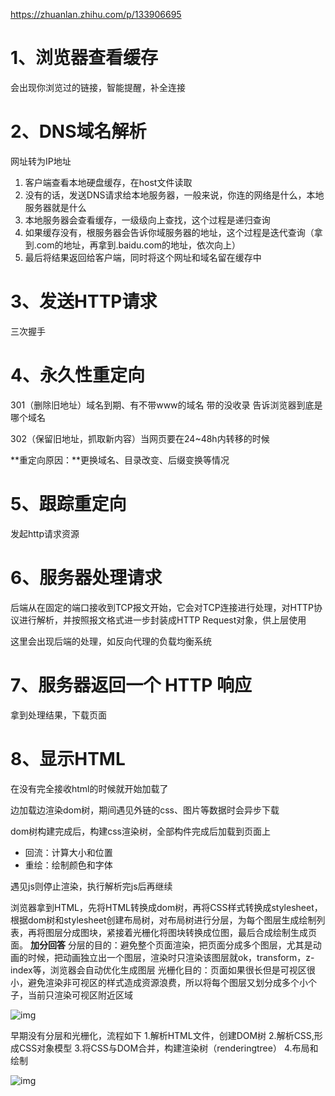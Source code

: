 https://zhuanlan.zhihu.com/p/133906695

# 1、浏览器查看缓存

会出现你浏览过的链接，智能提醒，补全连接

# 2、DNS域名解析

网址转为IP地址

1. 客户端查看本地硬盘缓存，在host文件读取
2. 没有的话，发送DNS请求给本地服务器，一般来说，你连的网络是什么，本地服务器就是什么
3. 本地服务器会查看缓存，一级级向上查找，这个过程是递归查询
4. 如果缓存没有，根服务器会告诉你域服务器的地址，这个过程是迭代查询（拿到.com的地址，再拿到.baidu.com的地址，依次向上）
5. 最后将结果返回给客户端，同时将这个网址和域名留在缓存中

# 3、发送HTTP请求

三次握手

# 4、永久性重定向

301（删除旧地址）域名到期、有不带www的域名  带的没收录  告诉浏览器到底是哪个域名

302（保留旧地址，抓取新内容）当网页要在24~48h内转移的时候

**重定向原因：**更换域名、目录改变、后缀变换等情况

# 5、跟踪重定向

发起http请求资源

# 6、服务器处理请求

后端从在固定的端口接收到TCP报文开始，它会对TCP连接进行处理，对HTTP协议进行解析，并按照报文格式进一步封装成HTTP Request对象，供上层使用

这里会出现后端的处理，如反向代理的负载均衡系统

# 7、服务器返回一个 HTTP 响应

拿到处理结果，下载页面

# 8、显示HTML

在没有完全接收html的时候就开始加载了

边加载边渲染dom树，期间遇见外链的css、图片等数据时会异步下载

dom树构建完成后，构建css渲染树，全部构件完成后加载到页面上

- 回流：计算大小和位置
- 重绘：绘制颜色和字体

遇见js则停止渲染，执行解析完js后再继续



浏览器拿到HTML，先将HTML转换成dom树，再将CSS样式转换成stylesheet，根据dom树和stylesheet创建布局树，对布局树进行分层，为每个图层生成绘制列表，再将图层分成图块，紧接着光栅化将图块转换成位图，最后合成绘制生成页面。
**加分回答**
分层的目的：避免整个页面渲染，把页面分成多个图层，尤其是动画的时候，把动画独立出一个图层，渲染时只渲染该图层就ok，transform，z-index等，浏览器会自动优化生成图层
光栅化目的：页面如果很长但是可视区很小，避免渲染非可视区的样式造成资源浪费，所以将每个图层又划分成多个小个子，当前只渲染可视区附近区域

![img](https://uploadfiles.nowcoder.com/images/20210901/308571_1630491268441/834E2076DE410DB9E5E23B14E7BFAB36)

早期没有分层和光栅化，流程如下
1.解析HTML文件，创建DOM树 2.解析CSS,形成CSS对象模型 3.将CSS与DOM合并，构建渲染树（renderingtree） 4.布局和绘制

![img](https://uploadfiles.nowcoder.com/images/20210901/308571_1630491287702/F5DD00FDA49784A18CB3757ED969C3D5)